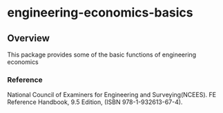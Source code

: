 
# engineering-economics-basics

## Overview

This package provides some of the basic functions of engineering economics

### Reference

National Council of Examiners for Engineering and Surveying(NCEES). FE Reference Handbook, 9.5 Edition, (ISBN 978-1-932613-67-4).